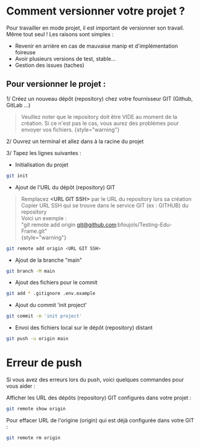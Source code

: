 # Comment versionner votre projet ?

Pour travailler en mode projet, il est important de versionner son travail. Même tout seul !
Les raisons sont simples :

- Revenir en arrière en cas de mauvaise manip et d'implémentation foireuse
- Avoir plusieurs versions de test, stable…
- Gestion des issues (taches)

## Pour versionner le projet :

1/ Créez un nouveau dépôt (repository) chez votre fournisseur GIT (Github, GitLab ...)


> Veuillez noter que le repository doit être VIDE au moment de la création.
> Si ce n'est pas le cas, vous aurez des problèmes pour envoyer vos fichiers.
{style="warning"}

2/ Ouvrez un terminal et allez dans à la racine du projet

3/ Tapez les lignes suivantes :

- Initialisation du projet

````Bash
git init
````

- Ajout de l'URL du dépôt (repository) GIT

> Remplacez **\<URL GIT SSH>** par le URL du repository lors sa création \
> Copier URL SSH qui se trouve dans le service GIT (ex : GITHUB) du repository \
> Voici un exemple : \
> "git remote add origin git@github.com:bfoujols/Testing-Edu-Frame.git" \
{style="warning"}

````Bash
git remote add origin <URL GIT SSH>
````

- Ajout de la branche "main"

````Bash
git branch -M main
````

- Ajout des fichiers pour le commit

````Bash
git add * .gitignore .env.example
````

- Ajout du commit 'init project'

````Bash
git commit -m 'init project'
````

- Envoi des fichiers local sur le dépôt (repository) distant

````Bash
git push -u origin main
````

# Erreur de push

Si vous avez des erreurs lors du push, voici quelques commandes pour vous aider :

Afficher les URL des dépôts (repository) GIT configurés dans votre projet :

````Bash
git remote show origin
````

Pour effacer URL de l'origine (origin) qui est déjà configurée dans votre GIT :
````Bash
git remote rm origin
````

